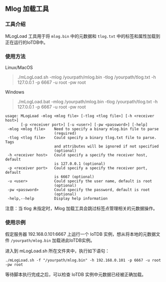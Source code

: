 <!--

    Licensed to the Apache Software Foundation (ASF) under one
    or more contributor license agreements.  See the NOTICE file
    distributed with this work for additional information
    regarding copyright ownership.  The ASF licenses this file
    to you under the Apache License, Version 2.0 (the
    "License"); you may not use this file except in compliance
    with the License.  You may obtain a copy of the License at
    
        http://www.apache.org/licenses/LICENSE-2.0
    
    Unless required by applicable law or agreed to in writing,
    software distributed under the License is distributed on an
    "AS IS" BASIS, WITHOUT WARRANTIES OR CONDITIONS OF ANY
    KIND, either express or implied.  See the License for the
    specific language governing permissions and limitations
    under the License.

-->

## Mlog 加载工具

### 工具介绍

MLogLoad 工具用于将 `mlog.bin` 中的元数据和 `tlog.txt`   中的标签和属性加载到正在运行的IoTDB中。

### 使用方法

Linux/MacOS

> ./mLogLoad.sh -mlog /yourpath/mlog.bin -tlog /yourpath/tlog.txt -h 127.0.0.1 -p 6667 -u root -pw root

Windows

> ./mLogLoad.bat -mlog /yourpath/mlog.bin -tlog /yourpath/tlog.txt -h 127.0.0.1 -p 6667 -u root -pw root

```
usage: MLogLoad -mlog <mlog file> [-tlog <tlog file>] [-h <receiver host>]
       [-p <receiver port>] [-u <user>] [-pw <password>] [-help]
 -mlog <mlog file>    Need to specify a binary mlog.bin file to parse
                      (required)
 -tlog <tlog file>    Could specify a binary tlog.txt file to parse. Tags
                      and attributes will be ignored if not specified
                      (optional)
 -h <receiver host>   Could specify a specify the receiver host, default
                      is 127.0.0.1 (optional)
 -p <receiver port>   Could specify a specify the receiver port, default
                      is 6667 (optional)
 -u <user>            Could specify the user name, default is root
                      (optional)
 -pw <password>       Could specify the password, default is root
                      (optional)
 -help,--help         Display help information
```
注意：当 tlog 未指定时，Mlog 加载工具会跳过标签点管理相关的元数据操作。

### 使用示例

假定服务器 192.168.0.101:6667 上运行一个 IoTDB 实例，想从将本地的元数据文件 `/yourpath/mlog.bin` 加载进此IoTDB实例。

进入到 mLogLoad.sh 所在文件夹中，执行如下语句：

```
./mLogLoad.sh -f "/yourpath/mlog.bin" -h 192.168.0.101 -p 6667 -u root -pw root
```

等待脚本执行完成之后，可以检查 IoTDB 实例中元数据已经被正确加载。